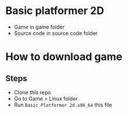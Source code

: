 # Basic platformer 2D

- Game in game folder
- Source code in source code folder

# How to download game

## Steps
- Clone this repo
- Go to Game > Linux folder
- Run `Basic Platformer 2d.x86_64` this file
